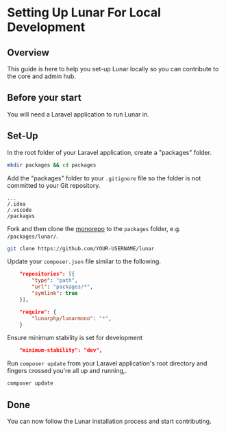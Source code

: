 # Setting Up Lunar For Local Development

## Overview

This guide is here to help you set-up Lunar locally so you can contribute to the core and admin hub.

## Before your start

You will need a Laravel application to run Lunar in.

## Set-Up

In the root folder of your Laravel application, create a "packages" folder.

```sh
mkdir packages && cd packages
````

Add the "packages" folder to your `.gitignore` file so the folder is not committed to your Git repository.

```
...
/.idea
/.vscode
/packages
```

Fork and then clone the [monorepo](https://github.com/lunarphp/lunar) to the `packages` folder, e.g. `/packages/lunar/`.

```sh
git clone https://github.com/YOUR-USERNAME/lunar
````

Update your `composer.json` file similar to the following.

```json
    "repositories": [{
        "type": "path",
        "url": "packages/*",
        "symlink": true
    }],

    "require": {
        "lunarphp/lunarmono": "*",
    }
````

Ensure minimum stability is set for development
```json
    "minimum-stability": "dev",
````

Run `composer update` from your Laravel application's root directory and fingers crossed you're all up and running,. 

```sh
composer update
````

## Done
You can now follow the Lunar installation process and start contributing.

